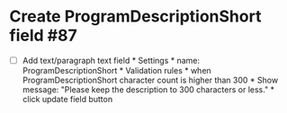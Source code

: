 # Create ProgramDescriptionShort field #87

- [ ] Add text/paragraph text field
      * Settings
        * name: ProgramDescriptionShort
      * Validation rules
        * when ProgramDescriptionShort character count is higher than 300
        * Show message: "Please keep the  description to 300 characters or less."
      * click update field button